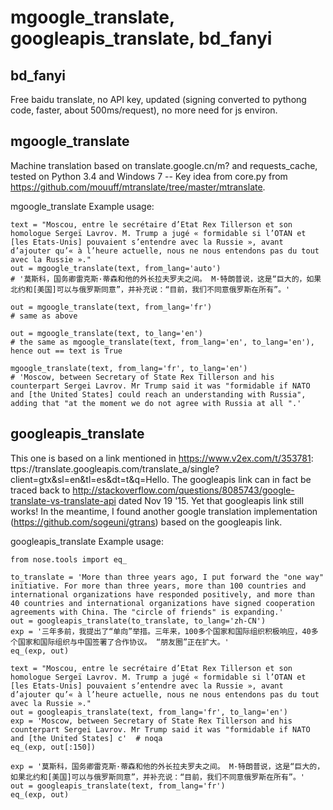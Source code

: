 # mgoogle_translate, googleapis_translate, bd_fanyi

## bd_fanyi 

Free baidu translate, no API key, updated (signing converted to pythong code, faster, about 500ms/request), no more need for js environ.

## mgoogle_translate

Machine translation based on translate.google.cn/m? and requests_cache, tested on Python 3.4 and Windows 7 --
Key idea from core.py from https://github.com/mouuff/mtranslate/tree/master/mtranslate.

mgoogle_translate Example usage:

    text = "Moscou, entre le secrétaire d’Etat Rex Tillerson et son homologue Sergeï Lavrov. M. Trump a jugé « formidable si l’OTAN et [les Etats-Unis] pouvaient s’entendre avec la Russie », avant d’ajouter qu’« à l’heure actuelle, nous ne nous entendons pas du tout avec la Russie »."
    out = mgoogle_translate(text, from_lang='auto')
    # '莫斯科，国务卿雷克斯·蒂森和他的外长拉夫罗夫之间。 M·特朗普说，这是“巨大的，如果北约和[美国]可以与俄罗斯同意”，并补充说：“目前，我们不同意俄罗斯在所有”。'
    
    out = mgoogle_translate(text, from_lang='fr')
    # same as above
    
    out = mgoogle_translate(text, to_lang='en')
    # the same as mgoogle_translate(text, from_lang='en', to_lang='en'), hence out == text is True
    
    mgoogle_translate(text, from_lang='fr', to_lang='en')
    # 'Moscow, between Secretary of State Rex Tillerson and his counterpart Sergei Lavrov. Mr Trump said it was "formidable if NATO and [the United States] could reach an understanding with Russia", adding that "at the moment we do not agree with Russia at all ".'
      
## googleapis_translate

This one is based on a link mentioned in https://www.v2ex.com/t/353781: ttps://translate.googleapis.com/translate_a/single?client=gtx&sl=en&tl=es&dt=t&q=Hello. The googleapis link can in fact be traced back to  http://stackoverflow.com/questions/8085743/google-translate-vs-translate-api dated Nov 19 '15. Yet that  googleapis link still works! In the meantime, I found another google translation implementation (https://github.com/sogeuni/gtrans) based on the googleapis link. 

googleapis_translate Example usage:

    from nose.tools import eq_
    
    to_translate = 'More than three years ago, I put forward the "one way" initiative. For more than three years, more than 100 countries and international organizations have responded positively, and more than 40 countries and international organizations have signed cooperation agreements with China. The "circle of friends" is expanding.'
    out = googleapis_translate(to_translate, to_lang='zh-CN')
    exp = '三年多前，我提出了“单向”举措。三年来，100多个国家和国际组织积极响应，40多个国家和国际组织与中国签署了合作协议。 “朋友圈”正在扩大。'
    eq_(exp, out)

    text = "Moscou, entre le secrétaire d’Etat Rex Tillerson et son homologue Sergeï Lavrov. M. Trump a jugé « formidable si l’OTAN et [les Etats-Unis] pouvaient s’entendre avec la Russie », avant d’ajouter qu’« à l’heure actuelle, nous ne nous entendons pas du tout avec la Russie »."
    out = googleapis_translate(text, from_lang='fr', to_lang='en')
    exp = 'Moscow, between Secretary of State Rex Tillerson and his counterpart Sergei Lavrov. Mr Trump said it was "formidable if NATO and [the United States] c'  # noqa
    eq_(exp, out[:150])

    exp = '莫斯科，国务卿雷克斯·蒂森和他的外长拉夫罗夫之间。 M·特朗普说，这是“巨大的，如果北约和[美国]可以与俄罗斯同意”，并补充说：“目前，我们不同意俄罗斯在所有”。'
    out = googleapis_translate(text, from_lang='fr')
    eq_(exp, out)
